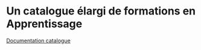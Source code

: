 # Un catalogue élargi de formations en Apprentissage

[Documentation catalogue](https://mission-apprentissage.gitbook.io/catalogue/)

